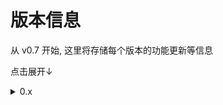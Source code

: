 # 版本信息

从 v0.7 开始, 这里将存储每个版本的功能更新等信息

点击展开↓

<details>
    <summary>0.x</summary>
    <a href="./0/7">&nbsp;&nbsp;&nbsp;&nbsp;0.7</a>
</details>